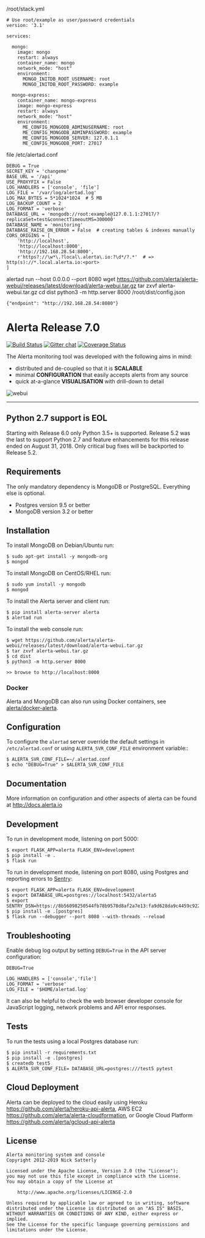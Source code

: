 /root/stack.yml
```
# Use root/example as user/password credentials
version: '3.1'

services:

  mongo:
    image: mongo
    restart: always
    container_name: mongo
    network_mode: "host"
    environment:
      MONGO_INITDB_ROOT_USERNAME: root
      MONGO_INITDB_ROOT_PASSWORD: example

  mongo-express:
    container_name: mongo-express
    image: mongo-express
    restart: always
    network_mode: "host"
    environment:
      ME_CONFIG_MONGODB_ADMINUSERNAME: root
      ME_CONFIG_MONGODB_ADMINPASSWORD: example
      ME_CONFIG_MONGODB_SERVER: 127.0.1.1
      ME_CONFIG_MONGODB_PORT: 27017
```


file /etc/alertad.conf
```
DEBUG = True
SECRET_KEY = 'changeme'
BASE_URL = '/api'
USE_PROXYFIX = False
LOG_HANDLERS = ['console', 'file']
LOG_FILE = '/var/log/alertad.log'
LOG_MAX_BYTES = 5*1024*1024  # 5 MB
LOG_BACKUP_COUNT = 2
LOG_FORMAT = 'verbose'
DATABASE_URL = 'mongodb://root:example@127.0.1.1:27017/?replicaSet=test&connectTimeoutMS=300000'
DATABASE_NAME = 'monitoring'
DATABASE_RAISE_ON_ERROR = False  # creating tables & indexes manually
CORS_ORIGINS = [
    'http://localhost',
    'http://localhost:8000',
    'http://192.168.28.54:8000',
    r'https?://\w*\.?local\.alerta\.io:?\d*/?.*'  # => http(s)://*.local.alerta.io:<port>
]
```
alertad run --host 0.0.0.0 --port 8080
 wget https://github.com/alerta/alerta-webui/releases/latest/download/alerta-webui.tar.gz
tar zxvf alerta-webui.tar.gz
cd dist
python3 -m http.server 8000
/root/dist/config.json
```
{"endpoint": "http://192.168.28.54:8080"}
```



Alerta Release 7.0
==================

[![Build Status](https://travis-ci.org/alerta/alerta.png)](https://travis-ci.org/alerta/alerta)
[![Gitter chat](https://badges.gitter.im/alerta/chat.png)](https://gitter.im/alerta/chat)
[![Coverage Status](https://coveralls.io/repos/github/alerta/alerta/badge.svg?branch=master)](https://coveralls.io/github/alerta/alerta?branch=master)

The Alerta monitoring tool was developed with the following aims in mind:

*   distributed and de-coupled so that it is **SCALABLE**
*   minimal **CONFIGURATION** that easily accepts alerts from any source
*   quick at-a-glance **VISUALISATION** with drill-down to detail

![webui](/docs/images/alerta-webui-v7.jpg?raw=true)

----

Python 2.7 support is EOL
-------------------------

Starting with Release 6.0 only Python 3.5+ is supported. Release 5.2 was the
last to support Python 2.7 and feature enhancements for this release ended on
August 31, 2018. Only critical bug fixes will be backported to Release 5.2.

Requirements
------------

The only mandatory dependency is MongoDB or PostgreSQL. Everything else is optional.

- Postgres version 9.5 or better
- MongoDB version 3.2 or better

Installation
------------

To install MongoDB on Debian/Ubuntu run:

    $ sudo apt-get install -y mongodb-org
    $ mongod

To install MongoDB on CentOS/RHEL run:

    $ sudo yum install -y mongodb
    $ mongod

To install the Alerta server and client run:

    $ pip install alerta-server alerta
    $ alertad run

To install the web console run:

    $ wget https://github.com/alerta/alerta-webui/releases/latest/download/alerta-webui.tar.gz
    $ tar zxvf alerta-webui.tar.gz
    $ cd dist
    $ python3 -m http.server 8000

    >> browse to http://localhost:8000

### Docker
Alerta and MongoDB can also run using Docker containers, see [alerta/docker-alerta](https://github.com/alerta/docker-alerta).

Configuration
-------------

To configure the ``alertad`` server override the default settings in ``/etc/alertad.conf``
or using ``ALERTA_SVR_CONF_FILE`` environment variable::

    $ ALERTA_SVR_CONF_FILE=~/.alertad.conf
    $ echo "DEBUG=True" > $ALERTA_SVR_CONF_FILE

Documentation
-------------

More information on configuration and other aspects of alerta can be found
at <http://docs.alerta.io>

Development
-----------

To run in development mode, listening on port 5000:

    $ export FLASK_APP=alerta FLASK_ENV=development
    $ pip install -e .
    $ flask run

To run in development mode, listening on port 8080, using Postgres and
reporting errors to [Sentry](https://sentry.io):

    $ export FLASK_APP=alerta FLASK_ENV=development
    $ export DATABASE_URL=postgres://localhost:5432/alerta5
    $ export SENTRY_DSN=https://8b56098250544fb78b9578d8af2a7e13:fa9d628da9c4459c922293db72a3203f@sentry.io/153768
    $ pip install -e .[postgres]
    $ flask run --debugger --port 8080 --with-threads --reload

Troubleshooting
---------------

Enable debug log output by setting `DEBUG=True` in the API server
configuration:

```
DEBUG=True

LOG_HANDLERS = ['console','file']
LOG_FORMAT = 'verbose'
LOG_FILE = '$HOME/alertad.log'
```

It can also be helpful to check the web browser developer console for
JavaScript logging, network problems and API error responses.

Tests
-----

To run the tests using a local Postgres database run:

    $ pip install -r requirements.txt
    $ pip install -e .[postgres]
    $ createdb test5
    $ ALERTA_SVR_CONF_FILE= DATABASE_URL=postgres:///test5 pytest

Cloud Deployment
----------------

Alerta can be deployed to the cloud easily using Heroku <https://github.com/alerta/heroku-api-alerta>,
AWS EC2 <https://github.com/alerta/alerta-cloudformation>, or Google Cloud Platform
<https://github.com/alerta/gcloud-api-alerta>

License
-------

    Alerta monitoring system and console
    Copyright 2012-2019 Nick Satterly

    Licensed under the Apache License, Version 2.0 (the "License");
    you may not use this file except in compliance with the License.
    You may obtain a copy of the License at

        http://www.apache.org/licenses/LICENSE-2.0

    Unless required by applicable law or agreed to in writing, software
    distributed under the License is distributed on an "AS IS" BASIS,
    WITHOUT WARRANTIES OR CONDITIONS OF ANY KIND, either express or implied.
    See the License for the specific language governing permissions and
    limitations under the License.
